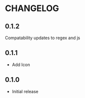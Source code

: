# CHANGELOG

## 0.1.2
Compatability updates to regex and js

## 0.1.1
* Add Icon

## 0.1.0
* Initial release